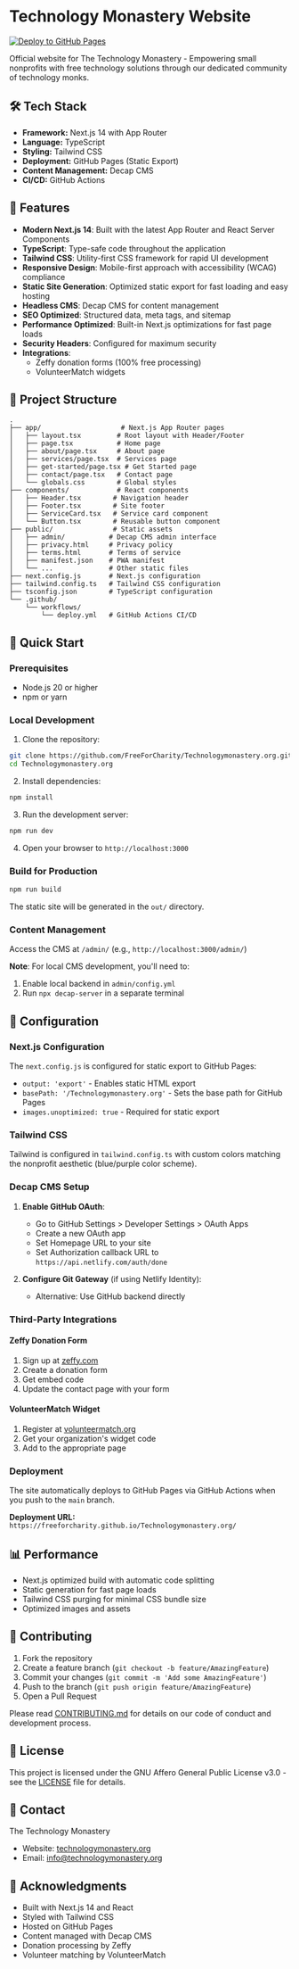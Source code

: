 # Technology Monastery Website

[![Deploy to GitHub Pages](https://github.com/FreeForCharity/Technologymonastery.org/actions/workflows/deploy.yml/badge.svg)](https://github.com/FreeForCharity/Technologymonastery.org/actions/workflows/deploy.yml)

Official website for The Technology Monastery - Empowering small nonprofits with free technology solutions through our dedicated community of technology monks.

## 🛠️ Tech Stack

- **Framework:** Next.js 14 with App Router
- **Language:** TypeScript
- **Styling:** Tailwind CSS
- **Deployment:** GitHub Pages (Static Export)
- **Content Management:** Decap CMS
- **CI/CD:** GitHub Actions

## 🌟 Features

- **Modern Next.js 14**: Built with the latest App Router and React Server Components
- **TypeScript**: Type-safe code throughout the application
- **Tailwind CSS**: Utility-first CSS framework for rapid UI development
- **Responsive Design**: Mobile-first approach with accessibility (WCAG) compliance
- **Static Site Generation**: Optimized static export for fast loading and easy hosting
- **Headless CMS**: Decap CMS for content management
- **SEO Optimized**: Structured data, meta tags, and sitemap
- **Performance Optimized**: Built-in Next.js optimizations for fast page loads
- **Security Headers**: Configured for maximum security
- **Integrations**: 
  - Zeffy donation forms (100% free processing)
  - VolunteerMatch widgets

## 📁 Project Structure

```
.
├── app/                    # Next.js App Router pages
│   ├── layout.tsx         # Root layout with Header/Footer
│   ├── page.tsx           # Home page
│   ├── about/page.tsx     # About page
│   ├── services/page.tsx  # Services page
│   ├── get-started/page.tsx # Get Started page
│   ├── contact/page.tsx   # Contact page
│   └── globals.css        # Global styles
├── components/            # React components
│   ├── Header.tsx        # Navigation header
│   ├── Footer.tsx        # Site footer
│   ├── ServiceCard.tsx   # Service card component
│   └── Button.tsx        # Reusable button component
├── public/               # Static assets
│   ├── admin/           # Decap CMS admin interface
│   ├── privacy.html     # Privacy policy
│   ├── terms.html       # Terms of service
│   ├── manifest.json    # PWA manifest
│   └── ...              # Other static files
├── next.config.js       # Next.js configuration
├── tailwind.config.ts   # Tailwind CSS configuration
├── tsconfig.json        # TypeScript configuration
└── .github/
    └── workflows/
        └── deploy.yml   # GitHub Actions CI/CD
```

## 🚀 Quick Start

### Prerequisites

- Node.js 20 or higher
- npm or yarn

### Local Development

1. Clone the repository:
```bash
git clone https://github.com/FreeForCharity/Technologymonastery.org.git
cd Technologymonastery.org
```

2. Install dependencies:
```bash
npm install
```

3. Run the development server:
```bash
npm run dev
```

4. Open your browser to `http://localhost:3000`

### Build for Production

```bash
npm run build
```

The static site will be generated in the `out/` directory.

### Content Management

Access the CMS at `/admin/` (e.g., `http://localhost:3000/admin/`)

**Note**: For local CMS development, you'll need to:
1. Enable local backend in `admin/config.yml`
2. Run `npx decap-server` in a separate terminal

## 🔧 Configuration

### Next.js Configuration

The `next.config.js` is configured for static export to GitHub Pages:
- `output: 'export'` - Enables static HTML export
- `basePath: '/Technologymonastery.org'` - Sets the base path for GitHub Pages
- `images.unoptimized: true` - Required for static export

### Tailwind CSS

Tailwind is configured in `tailwind.config.ts` with custom colors matching the nonprofit aesthetic (blue/purple color scheme).

### Decap CMS Setup

1. **Enable GitHub OAuth**:
   - Go to GitHub Settings > Developer Settings > OAuth Apps
   - Create a new OAuth app
   - Set Homepage URL to your site
   - Set Authorization callback URL to `https://api.netlify.com/auth/done`

2. **Configure Git Gateway** (if using Netlify Identity):
   - Alternative: Use GitHub backend directly

### Third-Party Integrations

#### Zeffy Donation Form
1. Sign up at [zeffy.com](https://www.zeffy.com)
2. Create a donation form
3. Get embed code
4. Update the contact page with your form

#### VolunteerMatch Widget
1. Register at [volunteermatch.org](https://www.volunteermatch.org)
2. Get your organization's widget code
3. Add to the appropriate page

### Deployment

The site automatically deploys to GitHub Pages via GitHub Actions when you push to the `main` branch.

**Deployment URL:** `https://freeforcharity.github.io/Technologymonastery.org/`

## 📊 Performance

- Next.js optimized build with automatic code splitting
- Static generation for fast page loads
- Tailwind CSS purging for minimal CSS bundle size
- Optimized images and assets

## 🤝 Contributing

1. Fork the repository
2. Create a feature branch (`git checkout -b feature/AmazingFeature`)
3. Commit your changes (`git commit -m 'Add some AmazingFeature'`)
4. Push to the branch (`git push origin feature/AmazingFeature`)
5. Open a Pull Request

Please read [CONTRIBUTING.md](CONTRIBUTING.md) for details on our code of conduct and development process.

## 📄 License

This project is licensed under the GNU Affero General Public License v3.0 - see the [LICENSE](LICENSE) file for details.

## 📧 Contact

The Technology Monastery
- Website: [technologymonastery.org](https://technologymonastery.org)
- Email: info@technologymonastery.org

## 🙏 Acknowledgments

- Built with Next.js 14 and React
- Styled with Tailwind CSS
- Hosted on GitHub Pages
- Content managed with Decap CMS
- Donation processing by Zeffy
- Volunteer matching by VolunteerMatch
